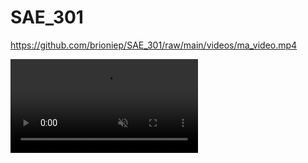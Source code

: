 # SAE_301


[https://github.com/brioniep/SAE_301/raw/main/videos/ma_video.mp4
](https://github.com/brioniep/SAE_301/blob/main/Capture%20vid%C3%A9o%20du%202024-10-11%2009-01-08.webm)



<video src="(https://github.com/brioniep/SAE_301/blob/main/Capture%20vid%C3%A9o%20du%202024-10-11%2009-01-08.webm" autoplay loop muted></video>

